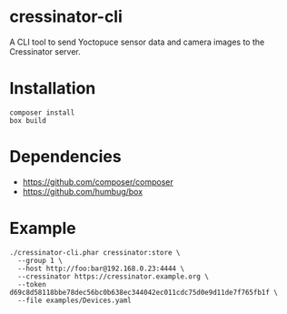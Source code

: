 cressinator-cli
===============

A CLI tool to send Yoctopuce sensor data and camera images to the Cressinator server.

# Installation

    composer install
    box build

# Dependencies

 * https://github.com/composer/composer
 * https://github.com/humbug/box

# Example

    ./cressinator-cli.phar cressinator:store \
      --group 1 \
      --host http://foo:bar@192.168.0.23:4444 \
      --cressinator https://cressinator.example.org \
      --token d69c8d58118bbe78dec56bc0b638ec344042ec011cdc75d0e9d11de7f765fb1f \
      --file examples/Devices.yaml
